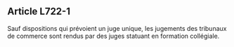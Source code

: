 Article L722-1
----
Sauf dispositions qui prévoient un juge unique, les jugements des tribunaux de
commerce sont rendus par des juges statuant en formation collégiale.
